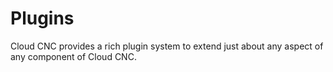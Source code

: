 # Plugins

Cloud CNC provides a rich plugin system to extend just about any aspect of any component of Cloud
CNC.
